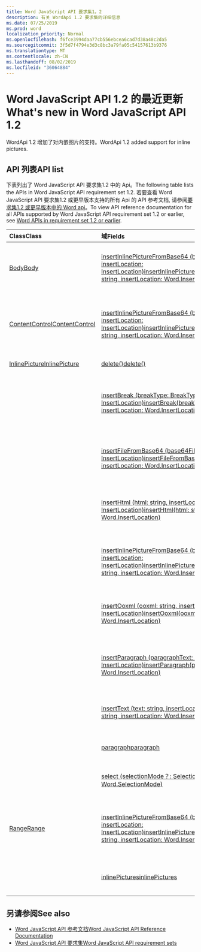 ```yaml
---
title: Word JavaScript API 要求集1。2
description: 有关 WordApi 1.2 要求集的详细信息
ms.date: 07/25/2019
ms.prod: word
localization_priority: Normal
ms.openlocfilehash: f6fce3994daa77cb556ebcea6cad7d38a48c2da5
ms.sourcegitcommit: 3f5d7f4794e3d3c8bc3a79fa05c54157613b9376
ms.translationtype: MT
ms.contentlocale: zh-CN
ms.lasthandoff: 08/02/2019
ms.locfileid: "36064884"
---
```

# <a name="whats-new-in-word-javascript-api-12"></a><span data-ttu-id="4d83e-103">Word JavaScript API 1.2 的最近更新</span><span class="sxs-lookup"><span data-stu-id="4d83e-103">What's new in Word JavaScript API 1.2</span></span>

<span data-ttu-id="4d83e-104">WordApi 1.2 增加了对内嵌图片的支持。</span><span class="sxs-lookup"><span data-stu-id="4d83e-104">WordApi 1.2 added support for inline pictures.</span></span>

## <a name="api-list"></a><span data-ttu-id="4d83e-105">API 列表</span><span class="sxs-lookup"><span data-stu-id="4d83e-105">API list</span></span>

<span data-ttu-id="4d83e-106">下表列出了 Word JavaScript API 要求集1.2 中的 Api。</span><span class="sxs-lookup"><span data-stu-id="4d83e-106">The following table lists the APIs in Word JavaScript API requirement set 1.2.</span></span> <span data-ttu-id="4d83e-107">若要查看 Word JavaScript API 要求集1.2 或更早版本支持的所有 Api 的 API 参考文档, 请参阅[要求集1.2 或更早版本中的 Word api](/javascript/api/word?view=word-js-1.2)。</span><span class="sxs-lookup"><span data-stu-id="4d83e-107">To view API reference documentation for all APIs supported by Word JavaScript API requirement set 1.2 or earlier, see [Word APIs in requirement set 1.2 or earlier](/javascript/api/word?view=word-js-1.2).</span></span>

| <span data-ttu-id="4d83e-108">Class</span><span class="sxs-lookup"><span data-stu-id="4d83e-108">Class</span></span> | <span data-ttu-id="4d83e-109">域</span><span class="sxs-lookup"><span data-stu-id="4d83e-109">Fields</span></span> | <span data-ttu-id="4d83e-110">说明</span><span class="sxs-lookup"><span data-stu-id="4d83e-110">Description</span></span> |
|:---|:---|:---|
|[<span data-ttu-id="4d83e-111">Body</span><span class="sxs-lookup"><span data-stu-id="4d83e-111">Body</span></span>](/javascript/api/word/word.body)|[<span data-ttu-id="4d83e-112">insertInlinePictureFromBase64 (base64EncodedImage: string, insertLocation: InsertLocation)</span><span class="sxs-lookup"><span data-stu-id="4d83e-112">insertInlinePictureFromBase64(base64EncodedImage: string, insertLocation: Word.InsertLocation)</span></span>](/javascript/api/word/word.body#insertinlinepicturefrombase64-base64encodedimage--insertlocation-)|<span data-ttu-id="4d83e-113">将图片插入到正文中的指定位置。</span><span class="sxs-lookup"><span data-stu-id="4d83e-113">Inserts a picture into the body at the specified location.</span></span> <span data-ttu-id="4d83e-114">insertLocation 值可以为“Start”或“End”。</span><span class="sxs-lookup"><span data-stu-id="4d83e-114">The insertLocation value can be 'Start' or 'End'.</span></span>|
|[<span data-ttu-id="4d83e-115">ContentControl</span><span class="sxs-lookup"><span data-stu-id="4d83e-115">ContentControl</span></span>](/javascript/api/word/word.contentcontrol)|[<span data-ttu-id="4d83e-116">insertInlinePictureFromBase64 (base64EncodedImage: string, insertLocation: InsertLocation)</span><span class="sxs-lookup"><span data-stu-id="4d83e-116">insertInlinePictureFromBase64(base64EncodedImage: string, insertLocation: Word.InsertLocation)</span></span>](/javascript/api/word/word.contentcontrol#insertinlinepicturefrombase64-base64encodedimage--insertlocation-)|<span data-ttu-id="4d83e-117">将嵌入式图片插入到内容控件中的指定位置。</span><span class="sxs-lookup"><span data-stu-id="4d83e-117">Inserts an inline picture into the content control at the specified location.</span></span> <span data-ttu-id="4d83e-118">insertLocation 值可以为“Replace”、“Start”或“End”。</span><span class="sxs-lookup"><span data-stu-id="4d83e-118">The insertLocation value can be 'Replace', 'Start', or 'End'.</span></span>|
|[<span data-ttu-id="4d83e-119">InlinePicture</span><span class="sxs-lookup"><span data-stu-id="4d83e-119">InlinePicture</span></span>](/javascript/api/word/word.inlinepicture)|[<span data-ttu-id="4d83e-120">delete()</span><span class="sxs-lookup"><span data-stu-id="4d83e-120">delete()</span></span>](/javascript/api/word/word.inlinepicture#delete--)|<span data-ttu-id="4d83e-121">从文档中删除嵌入式图片。</span><span class="sxs-lookup"><span data-stu-id="4d83e-121">Deletes the inline picture from the document.</span></span>|
||[<span data-ttu-id="4d83e-122">insertBreak (breakType: BreakType, insertLocation: Word. InsertLocation)</span><span class="sxs-lookup"><span data-stu-id="4d83e-122">insertBreak(breakType: Word.BreakType, insertLocation: Word.InsertLocation)</span></span>](/javascript/api/word/word.inlinepicture#insertbreak-breaktype--insertlocation-)|<span data-ttu-id="4d83e-123">在主文档的指定位置插入分隔符。</span><span class="sxs-lookup"><span data-stu-id="4d83e-123">Inserts a break at the specified location in the main document.</span></span> <span data-ttu-id="4d83e-124">insertLocation 值可以为“Before”或“After”。</span><span class="sxs-lookup"><span data-stu-id="4d83e-124">The insertLocation value can be 'Before' or 'After'.</span></span>|
||[<span data-ttu-id="4d83e-125">insertFileFromBase64 (base64File: string, insertLocation: InsertLocation)</span><span class="sxs-lookup"><span data-stu-id="4d83e-125">insertFileFromBase64(base64File: string, insertLocation: Word.InsertLocation)</span></span>](/javascript/api/word/word.inlinepicture#insertfilefrombase64-base64file--insertlocation-)|<span data-ttu-id="4d83e-126">在指定位置插入 document。</span><span class="sxs-lookup"><span data-stu-id="4d83e-126">Inserts a document at the specified location.</span></span> <span data-ttu-id="4d83e-127">insertLocation 值可以为“Before”或“After”。</span><span class="sxs-lookup"><span data-stu-id="4d83e-127">The insertLocation value can be 'Before' or 'After'.</span></span>|
||[<span data-ttu-id="4d83e-128">insertHtml (html: string, insertLocation: InsertLocation)</span><span class="sxs-lookup"><span data-stu-id="4d83e-128">insertHtml(html: string, insertLocation: Word.InsertLocation)</span></span>](/javascript/api/word/word.inlinepicture#inserthtml-html--insertlocation-)|<span data-ttu-id="4d83e-129">在指定位置插入 HTML。</span><span class="sxs-lookup"><span data-stu-id="4d83e-129">Inserts HTML at the specified location.</span></span> <span data-ttu-id="4d83e-130">insertLocation 值可以为“Before”或“After”。</span><span class="sxs-lookup"><span data-stu-id="4d83e-130">The insertLocation value can be 'Before' or 'After'.</span></span>|
||[<span data-ttu-id="4d83e-131">insertInlinePictureFromBase64 (base64EncodedImage: string, insertLocation: InsertLocation)</span><span class="sxs-lookup"><span data-stu-id="4d83e-131">insertInlinePictureFromBase64(base64EncodedImage: string, insertLocation: Word.InsertLocation)</span></span>](/javascript/api/word/word.inlinepicture#insertinlinepicturefrombase64-base64encodedimage--insertlocation-)|<span data-ttu-id="4d83e-132">在指定位置插入 inlinePicture。</span><span class="sxs-lookup"><span data-stu-id="4d83e-132">Inserts an inline picture at the specified location.</span></span> <span data-ttu-id="4d83e-133">InsertLocation 值可以是 "Replace"、"Before" 或 "After"。</span><span class="sxs-lookup"><span data-stu-id="4d83e-133">The insertLocation value can be 'Replace', 'Before', or 'After'.</span></span>|
||[<span data-ttu-id="4d83e-134">insertOoxml (ooxml: string, insertLocation: InsertLocation)</span><span class="sxs-lookup"><span data-stu-id="4d83e-134">insertOoxml(ooxml: string, insertLocation: Word.InsertLocation)</span></span>](/javascript/api/word/word.inlinepicture#insertooxml-ooxml--insertlocation-)|<span data-ttu-id="4d83e-135">在指定位置插入 OOXML。</span><span class="sxs-lookup"><span data-stu-id="4d83e-135">Inserts OOXML at the specified location.</span></span>  <span data-ttu-id="4d83e-136">insertLocation 值可以为“Before”或“After”。</span><span class="sxs-lookup"><span data-stu-id="4d83e-136">The insertLocation value can be 'Before' or 'After'.</span></span>|
||[<span data-ttu-id="4d83e-137">insertParagraph (paragraphText: string, insertLocation: InsertLocation)</span><span class="sxs-lookup"><span data-stu-id="4d83e-137">insertParagraph(paragraphText: string, insertLocation: Word.InsertLocation)</span></span>](/javascript/api/word/word.inlinepicture#insertparagraph-paragraphtext--insertlocation-)|<span data-ttu-id="4d83e-138">在指定位置插入段落。</span><span class="sxs-lookup"><span data-stu-id="4d83e-138">Inserts a paragraph at the specified location.</span></span> <span data-ttu-id="4d83e-139">insertLocation 值可以为“Before”或“After”。</span><span class="sxs-lookup"><span data-stu-id="4d83e-139">The insertLocation value can be 'Before' or 'After'.</span></span>|
||[<span data-ttu-id="4d83e-140">insertText (text: string, insertLocation: InsertLocation)</span><span class="sxs-lookup"><span data-stu-id="4d83e-140">insertText(text: string, insertLocation: Word.InsertLocation)</span></span>](/javascript/api/word/word.inlinepicture#inserttext-text--insertlocation-)|<span data-ttu-id="4d83e-141">在指定位置插入文本。</span><span class="sxs-lookup"><span data-stu-id="4d83e-141">Inserts text at the specified location.</span></span> <span data-ttu-id="4d83e-142">insertLocation 的可取值为“Before”或“After”。</span><span class="sxs-lookup"><span data-stu-id="4d83e-142">The insertLocation value can be 'Before' or 'After'.</span></span>|
||[<span data-ttu-id="4d83e-143">paragraph</span><span class="sxs-lookup"><span data-stu-id="4d83e-143">paragraph</span></span>](/javascript/api/word/word.inlinepicture#paragraph)|<span data-ttu-id="4d83e-144">获取包含嵌入式图像的父段落。</span><span class="sxs-lookup"><span data-stu-id="4d83e-144">Gets the parent paragraph that contains the inline image.</span></span> <span data-ttu-id="4d83e-145">只读。</span><span class="sxs-lookup"><span data-stu-id="4d83e-145">Read-only.</span></span>|
||[<span data-ttu-id="4d83e-146">select (selectionMode？: SelectionMode)</span><span class="sxs-lookup"><span data-stu-id="4d83e-146">select(selectionMode?: Word.SelectionMode)</span></span>](/javascript/api/word/word.inlinepicture#select-selectionmode-)|<span data-ttu-id="4d83e-147">选择 inlinePicture。</span><span class="sxs-lookup"><span data-stu-id="4d83e-147">Selects the inline picture.</span></span> <span data-ttu-id="4d83e-148">这会导致 Word 滚动到选定内容。</span><span class="sxs-lookup"><span data-stu-id="4d83e-148">This causes Word to scroll to the selection.</span></span>|
|[<span data-ttu-id="4d83e-149">Range</span><span class="sxs-lookup"><span data-stu-id="4d83e-149">Range</span></span>](/javascript/api/word/word.range)|[<span data-ttu-id="4d83e-150">insertInlinePictureFromBase64 (base64EncodedImage: string, insertLocation: InsertLocation)</span><span class="sxs-lookup"><span data-stu-id="4d83e-150">insertInlinePictureFromBase64(base64EncodedImage: string, insertLocation: Word.InsertLocation)</span></span>](/javascript/api/word/word.range#insertinlinepicturefrombase64-base64encodedimage--insertlocation-)|<span data-ttu-id="4d83e-151">在指定位置插入图片。</span><span class="sxs-lookup"><span data-stu-id="4d83e-151">Inserts a picture at the specified location.</span></span> <span data-ttu-id="4d83e-152">InsertLocation 值可以是 "Replace"、"Start"、"End"、"Before" 或 "After"。</span><span class="sxs-lookup"><span data-stu-id="4d83e-152">The insertLocation value can be 'Replace', 'Start', 'End', 'Before', or 'After'.</span></span>|
||[<span data-ttu-id="4d83e-153">inlinePictures</span><span class="sxs-lookup"><span data-stu-id="4d83e-153">inlinePictures</span></span>](/javascript/api/word/word.range#inlinepictures)|<span data-ttu-id="4d83e-154">获取 range 中的一组 inlinePicture 对象。</span><span class="sxs-lookup"><span data-stu-id="4d83e-154">Gets the collection of inline picture objects in the range.</span></span> <span data-ttu-id="4d83e-155">只读。</span><span class="sxs-lookup"><span data-stu-id="4d83e-155">Read-only.</span></span>|

## <a name="see-also"></a><span data-ttu-id="4d83e-156">另请参阅</span><span class="sxs-lookup"><span data-stu-id="4d83e-156">See also</span></span>

- [<span data-ttu-id="4d83e-157">Word JavaScript API 参考文档</span><span class="sxs-lookup"><span data-stu-id="4d83e-157">Word JavaScript API Reference Documentation</span></span>](/javascript/api/word)
- [<span data-ttu-id="4d83e-158">Word JavaScript API 要求集</span><span class="sxs-lookup"><span data-stu-id="4d83e-158">Word JavaScript API requirement sets</span></span>](word-api-requirement-sets.md)
